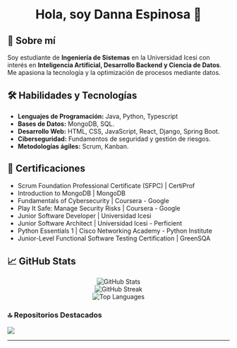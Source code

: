 <div align="center">
  <h1 align="center">Hola, soy <a>Danna Espinosa</a> 👋</h1>
</div>

## 🚀 Sobre mí  
Soy estudiante de **Ingeniería de Sistemas** en la Universidad Icesi con interés en **Inteligencia Artificial, Desarrollo Backend y Ciencia de Datos**. Me apasiona la tecnología y la optimización de procesos mediante datos.

## 🛠️ Habilidades y Tecnologías  
- **Lenguajes de Programación:** Java, Python, Typescript
- **Bases de Datos:** MongoDB, SQL.
- **Desarrollo Web:** HTML, CSS, JavaScript, React, Django, Spring Boot.  
- **Ciberseguridad:** Fundamentos de seguridad y gestión de riesgos.  
- **Metodologías ágiles:** Scrum, Kanban.  

## 📜 Certificaciones  
- Scrum Foundation Professional Certificate (SFPC) | CertiProf  
- Introduction to MongoDB | MongoDB  
- Fundamentals of Cybersecurity | Coursera - Google  
- Play It Safe: Manage Security Risks | Coursera - Google  
- Junior Software Developer | Universidad Icesi  
- Junior Software Architect | Universidad Icesi - Perficient  
- Python Essentials 1 | Cisco Networking Academy - Python Institute  
- Junior-Level Functional Software Testing Certification | GreenSQA  

## 📈 GitHub Stats  

<p align="center">
  <img src="https://github-readme-stats.vercel.app/api?username=DannaAEspinosa&theme=radical&hide_border=false&include_all_commits=false&count_private=false" alt="GitHub Stats"/>
  <br/>
  <img src="https://github-readme-streak-stats.herokuapp.com/?user=DannaAEspinosa&theme=radical&hide_border=false" alt="GitHub Streak"/>
  <br/>
  <img src="https://github-readme-stats.vercel.app/api/top-langs/?username=DannaAEspinosa&theme=radical&hide_border=false&include_all_commits=false&count_private=false&layout=compact" alt="Top Languages"/>
</p>

### 🔝 Repositorios Destacados  
![](https://github-contributor-stats.vercel.app/api?username=DannaAEspinosa&limit=5&theme=dark&combine_all_yearly_contributions=true)

---
